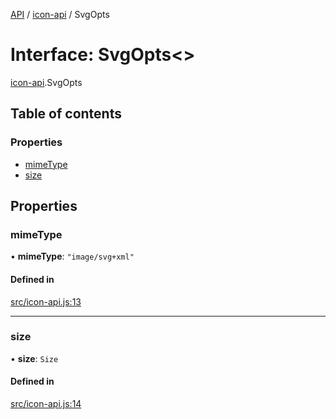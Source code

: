 [API](../README.md) / [icon-api](../modules/icon_api.md) / SvgOpts

# Interface: SvgOpts\<\>

[icon-api](../modules/icon_api.md).SvgOpts

## Table of contents

### Properties

- [mimeType](icon_api.SvgOpts.md#mimetype)
- [size](icon_api.SvgOpts.md#size)

## Properties

### mimeType

• **mimeType**: ``"image/svg+xml"``

#### Defined in

[src/icon-api.js:13](https://github.com/digidem/mapeo-core-next/blob/53dc843a45bb963f7a880f5f7973107d5b1fb99c/src/icon-api.js#L13)

___

### size

• **size**: `Size`

#### Defined in

[src/icon-api.js:14](https://github.com/digidem/mapeo-core-next/blob/53dc843a45bb963f7a880f5f7973107d5b1fb99c/src/icon-api.js#L14)

